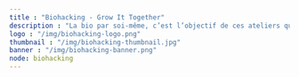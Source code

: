 ```yaml
---
title : "Biohacking - Grow It Together"
description : "La bio par soi-même, c’est l’objectif de ces ateliers qui vous amèneront à manipuler bactéries et molécules pour mieux interragir avec le monde vivant qui nous entoure."
logo : "/img/biohacking-logo.png"
thumbnail : "/img/biohacking-thumbnail.jpg"
banner : "/img/biohacking-banner.png"
node: biohacking
---
```

